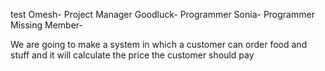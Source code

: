 test
Omesh- Project Manager 
Goodluck- Programmer 
Sonia- Programmer 
Missing Member-

We are going to make a system in which a customer can order food and stuff and
it will calculate the price the customer should pay